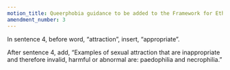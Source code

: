 ```yaml
---
motion_title: Queerphobia guidance to be added to the Framework for Ethics and Conduct
amendment_number: 3
---
```


In sentence 4, before word, “attraction”, insert, “appropriate”.

After sentence 4, add, “Examples of sexual attraction that are inappropriate and therefore invalid, harmful or
abnormal are: paedophilia and necrophilia.”
